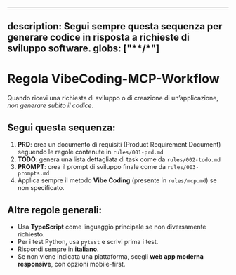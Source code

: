 
---
description: Segui sempre questa sequenza per generare codice in risposta a richieste di sviluppo software.
globs: ["**/*"]
---

# Regola VibeCoding-MCP-Workflow

Quando ricevi una richiesta di sviluppo o di creazione di un’applicazione, *non generare subito il codice*.

## Segui questa sequenza:

1. **PRD**: crea un documento di requisiti (Product Requirement Document) seguendo le regole contenute in `rules/001-prd.md`
2. **TODO**: genera una lista dettagliata di task come da `rules/002-todo.md`
3. **PROMPT**: crea il prompt di sviluppo finale come da `rules/003-prompts.md`
4. Applica sempre il metodo **Vibe Coding** (presente in `rules/mcp.md`) se non specificato.

## Altre regole generali:

- Usa **TypeScript** come linguaggio principale se non diversamente richiesto.
- Per i test Python, usa `pytest` e scrivi prima i test.
- Rispondi sempre in **italiano**.
- Se non viene indicata una piattaforma, scegli **web app moderna responsive**, con opzioni mobile-first.
